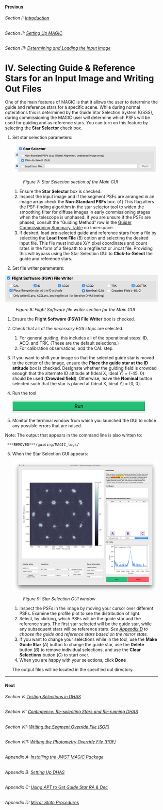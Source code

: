 #### Previous

###### Section I: [Introduction](i_introduction.md)

###### Section II: [Setting Up MAGIC](ii_setting_up.md)

###### Section III: [Determining and Loading the Input Image](iii_determining_and_loading_the_input_image.md)

IV.	Selecting Guide & Reference Stars for an Input Image and Writing Out Files
==============================================================================
One of the main features of MAGIC is that it allows the user to determine the guide and reference stars for a specific scene. While during normal opterations this is determined by the Guide Star Selection System (GSSS), during commissioning the MAGIC user will determine which PSFs will be used for guiding and as reference stars. You can turn on this feature by selecting the **Star Selector** check box. 

1. Set star selection parameters:

   ![Star Selection](./figs/figure7_main_star_selection.png)

    &nbsp;&nbsp;&nbsp;&nbsp;&nbsp;&nbsp;&nbsp;&nbsp; *Figure 7: Star Selection section of the Main GUI*


   1. Ensure the **Star Selector** box is checked.
   2. Inspect the input image and if the segment PSFs are arranged in an image array check the **Non-Standard PSFs** box. (*A*) This flag alters the PSF-finding algorithm in the star selector tool to widen the smoothing filter for diffuse images in early commissioning stages when the telescope is unphased. If you are unsure if the PSFs are phased, consult the “Guiding Method” row in the [Guider Commissioning Summary Table](https://innerspace.stsci.edu/display/INSTEL/Guider+Commissioning+Summary+Table) on Innerspace.
   3. If desired, load pre-selected guide and reference stars from a file by selecting the **Load from File** (*B*) option and selecting the desired input file. This file must include X/Y pixel coordinates and count rates in the form of a filepath to a regfile.txt or .incat file. Providing this will bypass using the Star Selection GUI to **Click-to-Select** the guide and reference stars. 

2. Set file writer parameters:
  
  ![FSW File Writer](./figs/figure8_main_fsw_write.png)

   &nbsp;&nbsp;&nbsp;&nbsp;&nbsp;&nbsp;&nbsp;&nbsp; *Figure 8: Flight Software file writer section for the Main GUI*


   1. Ensure the **Flight Software (FSW) File Writer** box is checked.
   2. Check that all of the *necessary FGS steps* are selected. 
      1. For general guiding, this includes all of the operational steps: ID, ACQ, and TRK. (These are the default selections.) 
      2. For calibration observations, add the CAL step.
   3. If you want to shift your image so that the selected guide star is moved to the center of the image, ensure the **Place the guide star at the ID attitude** box is checked. Designate whether the guiding field is crowded enough that the alternate ID attitude at (Ideal X, Ideal Y) = (-45, 0) should be used (**Crowded field**). Otherwise, leave the **Nominal** button selected such that the star is placed at (Ideal X, Ideal Y) = (0, 0).

3. Run the tool

   ![Run MAGIC](./figs/figure_a_run.png)


4. Monitor the terminal window from which you launched the GUI to notice any possible errors that are raised. 

  Note:	The output that appears in the command line is also written to:
     
     ***REMOVED***/guiding/MAGIC_logs/

5. When the Star Selection GUI appears: 
   
   ![Star Selection GUI](./figs/figure9_star_selection2.png)
   
   &nbsp;&nbsp;&nbsp;&nbsp;&nbsp;&nbsp;&nbsp;&nbsp; *Figure 9: Star Selection GUI window*

    
    1. Inspect the PSFs in the image by moving your cursor over different PSFs. Examine the profile plot to see the distribution of light.
    2. Select, by clicking, which PSFs will be the guide star and the reference stars. The first star selected will be the guide star, while any subsequent stars will be reference stars. *See [Appendix D](appendix_d_mirror_states.md) to choose the guide and reference stars based on the mirror state.*
    3. If you want to change your selections while in the tool, use the **Make Guide Star** (*A*) button to change the guide star, use the **Delete** button (*B*) to remove individual selections, and use the **Clear Selections** button (*C*) to start over.
    4. When you are happy with your selections, click **Done**  
   
   The output files will be located in the specified out directory.

---------------------------------
#### Next

###### Section V: [Testing Selections in DHAS](v_testing_in_dhas.md)

###### Section VI: [Contingency: Re-selecting Stars and Re-running DHAS](vi_contingency_reselect_stars.md)

###### Section VII: [Writing the Segment Override File (SOF)](vii_write_sof.md)

###### Section VIII: [Writing the Photometry Override File (POF)](viii_write_pof.md)

###### Appendix A: [Installing the JWST MAGIC Package](appendix_a_installing_magic.md)

###### Appendix B: [Setting Up DHAS](appendix_b_opening_dhas.md)

###### Appendix C: [Using APT to Get Guide Star RA & Dec](appendix_c_apt.md)

###### Appendix D: [Mirror State Procedures](appendix_d_mirror_states.md)
